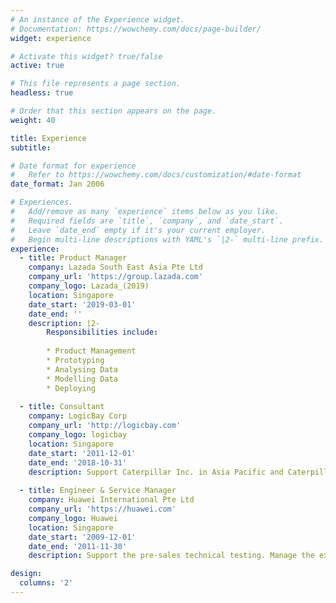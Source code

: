 ```yaml
---
# An instance of the Experience widget.
# Documentation: https://wowchemy.com/docs/page-builder/
widget: experience

# Activate this widget? true/false
active: true

# This file represents a page section.
headless: true

# Order that this section appears on the page.
weight: 40

title: Experience
subtitle:

# Date format for experience
#   Refer to https://wowchemy.com/docs/customization/#date-format
date_format: Jan 2006

# Experiences.
#   Add/remove as many `experience` items below as you like.
#   Required fields are `title`, `company`, and `date_start`.
#   Leave `date_end` empty if it's your current employer.
#   Begin multi-line descriptions with YAML's `|2-` multi-line prefix.
experience:
  - title: Product Manager
    company: Lazada South East Asia Pte Ltd
    company_url: 'https://group.lazada.com'
    company_logo: Lazada_(2019)
    location: Singapore
    date_start: '2019-03-01'
    date_end: ''
    description: |2-
        Responsibilities include:
        
        * Product Management
        * Prototyping
        * Analysing Data
        * Modelling Data
        * Deploying
        
  - title: Consultant
    company: LogicBay Corp
    company_url: 'http://logicbay.com'
    company_logo: logicbay
    location: Singapore
    date_start: '2011-12-01'
    date_end: '2018-10-31'
    description: Support Caterpillar Inc. in Asia Pacific and Caterpillar Dealerships in Asia Pacific
  
  - title: Engineer & Service Manager
    company: Huawei International Pte Ltd
    company_url: 'https://huawei.com'
    company_logo: Huawei
    location: Singapore
    date_start: '2009-12-01'
    date_end: '2011-11-30'
    description: Support the pre-sales technical testing. Manage the exclusive Huawei service centre in Singapore back then.  

design:
  columns: '2'
---
```

